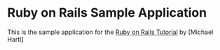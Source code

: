 # Ruby on Rails Sample Application

This is the sample application for the [Ruby on Rails Tutorial](http://railstutorial.org) by [Michael Hartl]
